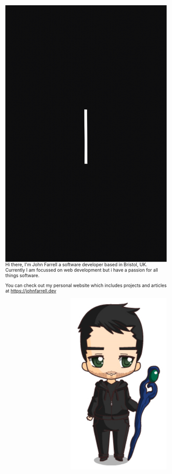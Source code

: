 <img align="right" alt="John Chibi" height="800px" width="600px" src="https://github.com/JohnFarrellDev/JohnFarrellDev/blob/master/hello_-hello-friend_1.gif" />

Hi there, I'm John Farrell a software developer based in Bristol, UK. Currently I am focussed on web development but i have a passion for all things software.

You can check out my personal website which includes projects and articles at https://johnfarrell.dev

<img align="right" alt="John Chibi" width="300px" src="https://github.com/JohnFarrellDev/JohnFarrellDev/blob/master/1599153332.png" />

<!--
**JohnFarrellDev/JohnFarrellDev** is a ✨ _special_ ✨ repository because its `README.md` (this file) appears on your GitHub profile.

Here are some ideas to get you started:

- 🔭 I’m currently working on ...
- 🌱 I’m currently learning ...
- 👯 I’m looking to collaborate on ...
- 🤔 I’m looking for help with ...
- 💬 Ask me about ...
- 📫 How to reach me: ...
- 😄 Pronouns: ...
- ⚡ Fun fact: ...
-->
